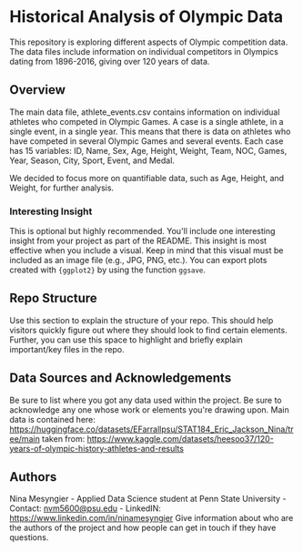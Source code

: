 # Historical Analysis of Olympic Data

This repository is exploring different aspects of Olympic competition data. The data files include information on individual competitors in Olympics dating from 1896-2016, giving over 120 years of data.

## Overview

The main data file, athlete_events.csv contains information on individual athletes who competed in Olympic Games. A case is a single athlete, in a single event, in a single year. This means that there is data on athletes who have competed in several Olympic Games and several events. Each case has 15 variables: ID, Name, Sex, Age, Height, Weight, Team, NOC, Games, Year, Season, City, Sport, Event, and Medal. 

We decided to focus more on quantifiable data, such as Age, Height, and Weight, for further analysis. 

### Interesting Insight

This is optional but highly recommended. You'll include one interesting insight from your project as part of the README. This insight is most effective when you include a visual. Keep in mind that this visual must be included as an image file (e.g., JPG, PNG, etc.). You can export plots created with `{ggplot2}` by using the function `ggsave`.

## Repo Structure

Use this section to explain the structure of your repo. This should help visitors quickly figure out where they should look to find certain elements. Further, you can use this space to highlight and briefly explain important/key files in the repo.

## Data Sources and Acknowledgements

Be sure to list where you got any data used within the project. Be sure to acknowledge any one whose work or elements you're drawing upon.
Main data is contained here: https://huggingface.co/datasets/EFarrallpsu/STAT184_Eric_Jackson_Nina/tree/main
taken from: https://www.kaggle.com/datasets/heesoo37/120-years-of-olympic-history-athletes-and-results

## Authors

Nina Mesyngier - Applied Data Science student at Penn State University - Contact: nvm5600@psu.edu - LinkedIN: https://www.linkedin.com/in/ninamesyngier
Give information about who are the authors of the project and how people can get in touch if they have questions.
